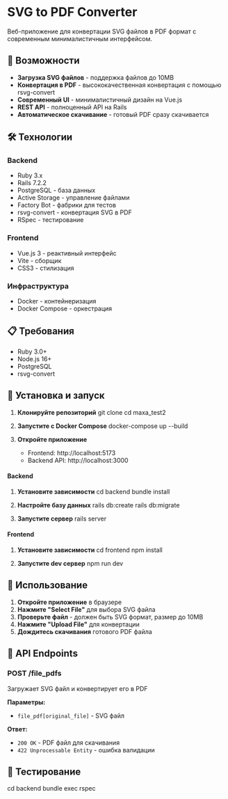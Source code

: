 # SVG to PDF Converter

Веб-приложение для конвертации SVG файлов в PDF формат с современным минималистичным интерфейсом.

## 🚀 Возможности

- **Загрузка SVG файлов** - поддержка файлов до 10MB
- **Конвертация в PDF** - высококачественная конвертация с помощью rsvg-convert
- **Современный UI** - минималистичный дизайн на Vue.js
- **REST API** - полноценный API на Rails
- **Автоматическое скачивание** - готовый PDF сразу скачивается

## 🛠 Технологии

### Backend
- Ruby 3.x
- Rails 7.2.2
- PostgreSQL - база данных
- Active Storage - управление файлами
- Factory Bot - фабрики для тестов
- rsvg-convert - конвертация SVG в PDF
- RSpec - тестирование

### Frontend
- Vue.js 3 - реактивный интерфейс
- Vite - сборщик
- CSS3 - стилизация

### Инфраструктура
- Docker - контейнеризация
- Docker Compose - оркестрация

## 📋 Требования

- Ruby 3.0+
- Node.js 16+
- PostgreSQL
- rsvg-convert

## 🚀 Установка и запуск

1. **Клонируйте репозиторий**
 git clone <repository-url> cd maxa_test2

2. **Запустите с Docker Compose**
   docker-compose up --build

3. **Откройте приложение**
   - Frontend: http://localhost:5173
   - Backend API: http://localhost:3000

#### Backend

1. **Установите зависимости**
   cd backend
   bundle install

2. **Настройте базу данных**
   rails db:create
   rails db:migrate

3. **Запустите сервер**
   rails server

#### Frontend

1. **Установите зависимости**
   cd frontend
   npm install

2. **Запустите dev сервер**
   npm run dev

## 📖 Использование

1. **Откройте приложение** в браузере
2. **Нажмите "Select File"** для выбора SVG файла
3. **Проверьте файл** - должен быть SVG формат, размер до 10MB
4. **Нажмите "Upload File"** для конвертации
5. **Дождитесь скачивания** готового PDF файла

## 🔧 API Endpoints

### POST /file_pdfs
Загружает SVG файл и конвертирует его в PDF

**Параметры:**
- `file_pdf[original_file]` - SVG файл

**Ответ:**
- `200 OK` - PDF файл для скачивания
- `422 Unprocessable Entity` - ошибка валидации

## 🧪 Тестирование

cd backend
bundle exec rspec
